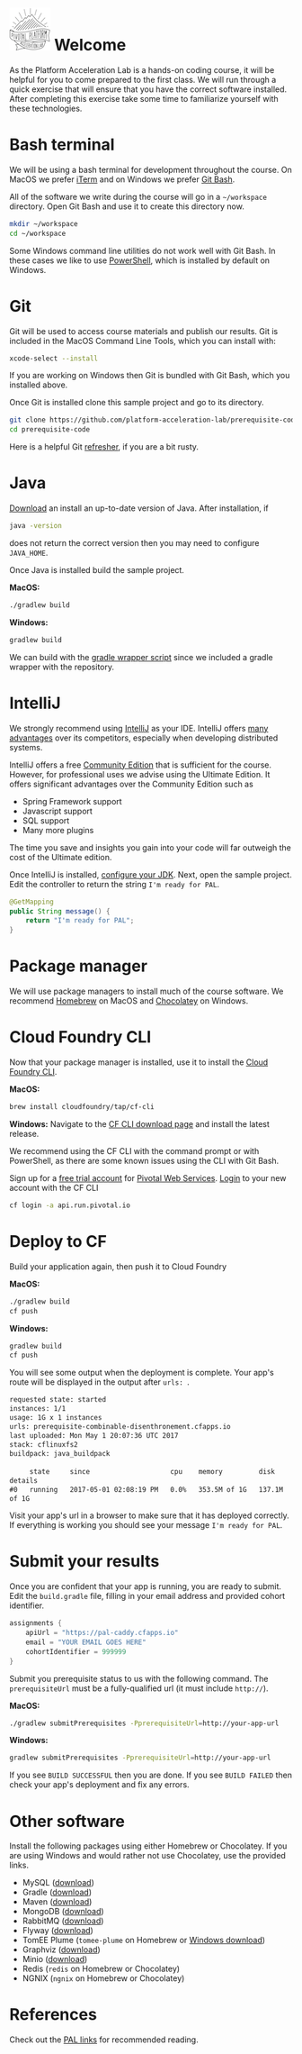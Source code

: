 # ![pal](images/pal-small.png) Welcome

As the Platform Acceleration Lab is a hands-on coding course, it will be
helpful for you to come prepared to the first class.
We will run through a quick exercise that will ensure that you have the
correct software installed.
After completing this exercise take some time to familiarize yourself
with these technologies.

# Bash terminal

We will be using a bash terminal for development throughout the course.
On MacOS we prefer [iTerm](https://www.iterm2.com/) and on Windows we
prefer [Git Bash](https://git-scm.com/downloads).

All of the software we write during the course will go in a
`~/workspace` directory.
Open Git Bash and use it to create this directory now.

```bash
mkdir ~/workspace
cd ~/workspace
```

Some Windows command line utilities do not work well with Git Bash.
In these cases we like to use [PowerShell](https://microsoft.com/powershell),
which is installed by default on Windows. 

# Git

Git will be used to access course materials and publish our results.
Git is included in the MacOS Command Line Tools, which you can install
with:
```bash
xcode-select --install
```

If you are working on Windows then Git is bundled with Git Bash, which
you installed above.

Once Git is installed clone this sample project and go to its directory.
```bash
git clone https://github.com/platform-acceleration-lab/prerequisite-code.git
cd prerequisite-code
```

Here is a helpful Git [refresher](https://try.github.io), if you are a
bit rusty.

# Java

[Download](http://www.oracle.com/technetwork/java/javase/downloads/jdk8-downloads-2133151.html)
an install an up-to-date version of Java.
After installation, if
```bash
java -version
```
does not return the correct version then you may need to configure
`JAVA_HOME`.

Once Java is installed build the sample project.

**MacOS:**
```bash
./gradlew build
```

**Windows:**
```bash
gradlew build
``` 

We can build with the [gradle wrapper script](https://docs.gradle.org/current/userguide/gradle_wrapper.html)
since we included a gradle wrapper with the repository.

# IntelliJ

We strongly recommend using [IntelliJ](https://www.jetbrains.com/idea/)
as your IDE.
IntelliJ offers [many advantages](https://blog.jetbrains.com/idea/2016/03/enjoying-java-and-being-more-productive-with-intellij-idea/)
over its competitors, especially when developing distributed systems.

IntelliJ offers a free [Community Edition](https://www.jetbrains.com/idea/features/editions_comparison_matrix.html)
that is sufficient for the course.
However, for professional uses we advise using the Ultimate Edition.
It offers significant advantages over the Community Edition such as

- Spring Framework support
- Javascript support
- SQL support
- Many more plugins

The time you save and insights you gain into your code will far outweigh
the cost of the Ultimate edition.

Once IntelliJ is installed, [configure your JDK](https://www.jetbrains.com/help/idea/2017.1/working-with-sdks.html?search=sdk#manage_sdks).
Next, open the sample project.
Edit the controller to return the string `I'm ready for PAL`.

```java
@GetMapping
public String message() {
    return "I'm ready for PAL";
}
```

# Package manager
We will use package managers to install much of the course software.
We recommend [Homebrew](https://brew.sh/) on MacOS and [Chocolatey](https://chocolatey.org/)
on Windows.

# Cloud Foundry CLI
Now that your package manager is installed, use it to install the
[Cloud Foundry CLI](https://github.com/cloudfoundry/cli).

**MacOS:**
```bash
brew install cloudfoundry/tap/cf-cli
```

**Windows:**
Navigate to the [CF CLI download page](https://github.com/cloudfoundry/cli/releases)
and install the latest release.

We recommend using the CF CLI with the command prompt or with
PowerShell, as there are some known issues using the CLI with Git Bash. 

Sign up for a [free trial account](https://account.run.pivotal.io/z/uaa/sign-up)
for [Pivotal Web Services](https://run.pivotal.io/faq/).
[Login](https://github.com/cloudfoundry/cli/#getting-started) to your
new account with the CF CLI
```bash
cf login -a api.run.pivotal.io
```

# Deploy to CF

Build your application again, then push it to Cloud Foundry

**MacOS:**
```bash
./gradlew build
cf push
```

**Windows:**
```bash
gradlew build
cf push
```

You will see some output when the deployment is complete.
Your app's route will be displayed in the output after `urls: `.

```no-highlight
requested state: started
instances: 1/1
usage: 1G x 1 instances
urls: prerequisite-combinable-disenthronement.cfapps.io
last uploaded: Mon May 1 20:07:36 UTC 2017
stack: cflinuxfs2
buildpack: java_buildpack

     state     since                    cpu    memory         disk           details
#0   running   2017-05-01 02:08:19 PM   0.0%   353.5M of 1G   137.1M of 1G
```

Visit your app's url in a browser to make sure that it has deployed
correctly.
If everything is working you should see your message
`I'm ready for PAL`.

# Submit your results

Once you are confident that your app is running, you are ready to
submit.
Edit the `build.gradle` file, filling in your email address and provided
cohort identifier.

```groovy
assignments {
    apiUrl = "https://pal-caddy.cfapps.io"
    email = "YOUR EMAIL GOES HERE"
    cohortIdentifier = 999999
}
```

Submit you prerequisite status to us with the following command.
The `prerequisiteUrl` must be a fully-qualified url (it must include
`http://`).

**MacOS:**
```bash
./gradlew submitPrerequisites -PprerequisiteUrl=http://your-app-url
```

**Windows:**
```bash
gradlew submitPrerequisites -PprerequisiteUrl=http://your-app-url
```

If you see `BUILD SUCCESSFUL` then you are done.
If you see `BUILD FAILED` then check your app's deployment and fix any
errors.

# Other software

Install the following packages using either Homebrew or Chocolatey.
If you are using Windows and would rather not use Chocolatey, use the
provided links.

- MySQL ([download](https://dev.mysql.com/downloads/installer/))
- Gradle ([download](https://gradle.org/install/#manually))
- Maven ([download](https://maven.apache.org/guides/getting-started/windows-prerequisites.html))
- MongoDB ([download](https://docs.mongodb.com/manual/tutorial/install-mongodb-on-windows/))
- RabbitMQ ([download](https://www.rabbitmq.com/install-windows.html))
- Flyway ([download](https://flywaydb.org/getstarted/download))
- TomEE Plume (`tomee-plume` on Homebrew or [Windows download](http://tomee.apache.org/installing-tomee.html))
- Graphviz ([download](http://www.graphviz.org/))
- Minio ([download](https://www.minio.io/downloads.html))
- Redis (`redis` on Homebrew or Chocolatey)
- NGNIX (`ngnix` on Homebrew or Chocolatey)

# References

Check out the [PAL links](https://platform-acceleration-lab-links.cfapps.io/)
for recommended reading.
